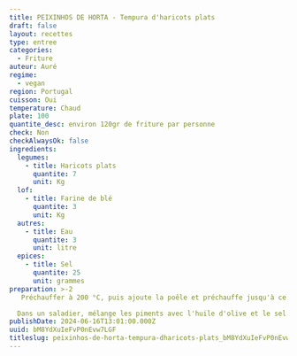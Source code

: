 ```yaml
---
title: PEIXINHOS DE HORTA - Tempura d'haricots plats
draft: false
layout: recettes
type: entree
categories:
  - Friture
auteur: Auré
regime:
  - vegan
region: Portugal
cuisson: Oui
temperature: Chaud
plate: 100
quantite_desc: environ 120gr de friture par personne
check: Non
checkAlwaysOk: false
ingredients:
  legumes:
    - title: Haricots plats
      quantite: 7
      unit: Kg
  lof:
    - title: Farine de blé
      quantite: 3
      unit: Kg
  autres:
    - title: Eau
      quantite: 3
      unit: litre
  epices:
    - title: Sel
      quantite: 25
      unit: grammes
preparation: >-2
   Préchauffer à 200 °C, puis ajoute la poêle et préchauffe jusqu'à ce que le centre atteigne la même température.

  Dans un saladier, mélange les piments avec l'huile d'olive et le sel. Ajoute dans la poêle chaude et fais cuire au four, en remuant toutes les 2 minutes. Tourne la poêle de 90° toutes les 5 minutes pendant 15 minutes environ au total. Fais cuire jusqu'à ce que les piments soient tendres et boursouflés. Sers immédiatement.
publishDate: 2024-06-16T13:01:00.000Z
uuid: bM8YdXuIeFvP0nEvw7LGF
titleslug: peixinhos-de-horta-tempura-dharicots-plats_bM8YdXuIeFvP0nEvw7LGF
---
```


